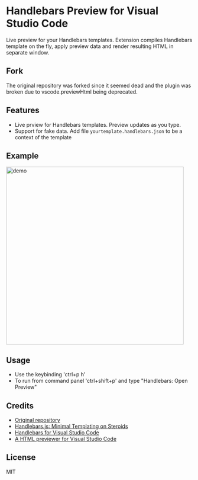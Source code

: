# Handlebars Preview for Visual Studio Code

Live preview for your Handlebars templates. Extension compiles Handlebars template on the fly, apply preview data and render resulting HTML in separate window.

## Fork

The original repository was forked since it seemed dead and the plugin was broken due to vscode.previewHtml being deprecated.

## Features

- Live prview for Handlebars templates. Preview updates as you type.
- Support for fake data. Add file `yourtemplate.handlebars.json` to be a context of the template

## Example

<img src="https://raw.githubusercontent.com/chaliy/vscode-handlebars-preview/master/docs/usage.gif" alt="demo" style="width:480px;"/>

## Usage

- Use the keybinding 'ctrl+p h'
- To run from command panel 'ctrl+shift+p' and type "Handlebars: Open Preview"

## Credits

- [Original repository](https://github.com/chaliy/vscode-handlebars-preview)
- [Handlebars.js: Minimal Templating on Steroids](http://handlebarsjs.com/)
- [Handlebars for Visual Studio Code](https://marketplace.visualstudio.com/items?itemName=andrejunges.Handlebars)
- [A HTML previewer for Visual Studio Code](https://marketplace.visualstudio.com/items?itemName=tht13.html-preview-vscode)

## License

MIT
